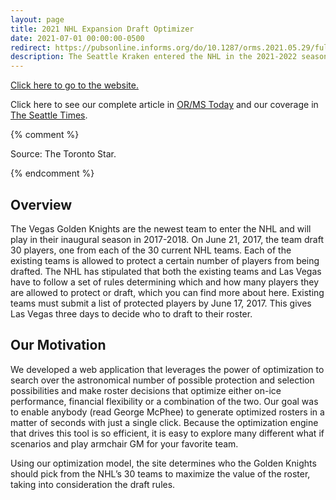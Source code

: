 ```yaml
---
layout: page
title: 2021 NHL Expansion Draft Optimizer 
date: 2021-07-01 00:00:00-0500
redirect: https://pubsonline.informs.org/do/10.1287/orms.2021.05.29/full/
description: The Seattle Kraken entered the NHL in the 2021-2022 season by drafting 30 players from the current NHL teams on July 21, 2021, subject to a set of drafting and protection rules. We developed a web app to simulate the drafting and protection problems in real-time given a set of management preferences such as maximizing the on-ice performance or financial flexibiltiy for teams. 
---
```





[Click here to go to the website.](http://nhlexpansiondraft.com)


Click here to see our complete article in [OR/MS Today](https://pubsonline.informs.org/do/10.1287/orms.2021.05.29/full/) and our coverage in [The Seattle Times](https://www.seattletimes.com/sports/kraken/this-interactive-tool-allows-you-to-build-your-own-kraken-roster-ahead-of-wednesdays-expansion-draft/?utm_medium=Social&utm_campaign=owned_echobox_sports&utm_source=Twitter#Echobox=1626797028).


{% comment %}
<div class="col">
    <img class="col three center" src="{{ site.baseurl }}/assets/img/uoft-students.jpg" alt="" title="Photo taken from the Toronto Star"/>
</div>
<div class="col three caption">
    Source: The Toronto Star.  
</div>

{% endcomment %}





## Overview

The Vegas Golden Knights are the newest team to enter the NHL and will play in their inaugural season in 2017-2018. On June 21, 2017, the team draft 30 players, one from each of the 30 current NHL teams. Each of the existing teams is allowed to protect a certain number of players from being drafted. The NHL has stipulated that both the existing teams and Las Vegas have to follow a set of rules determining which and how many players they are allowed to protect or draft, which you can find more about here. Existing teams must submit a list of protected players by June 17, 2017. This gives Las Vegas three days to decide who to draft to their roster.



## Our Motivation

We developed a web application that leverages the power of optimization to search over the astronomical number of possible protection and selection possibilities and make roster decisions that optimize either on-ice performance, financial flexibility or a combination of the two. Our goal was to enable anybody (read George McPhee) to generate optimized rosters in a matter of seconds with just a single click. Because the optimization engine that drives this tool is so efficient, it is easy to explore many different what if scenarios and play armchair GM for your favorite team.



<div class="col">
    <img class="col three center" src="{{ site.baseurl }}/assets/img/NHL-Optimizer_500.gif" alt="" title="Optimizer"/>
</div>
<div class="col three caption">
    Using our optimization model, the site determines who the Golden Knights should pick from the NHL’s 30 teams to maximize the value of the roster, taking into consideration the draft rules. 
</div>

